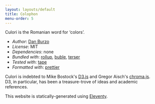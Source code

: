 ```yaml
---
layout: layouts/default
title: Colophon
menu-order: 5
---
```


Culori is the Romanian word for ‘colors’.

-   _Author_: [Dan Burzo](http://danburzo.ro)
-   _License_: MIT
-   _Dependencies_: none
-   _Bundled with_: [rollup](https://github.com/rollup/rollup), [buble](https://github.com/Rich-Harris/buble), [terser](https://github.com/terser-js/terser)
-   _Tested with_: [tape](https://github.com/substack/tape)
-   _Formatted with_: [prettier](https://prettier.io)

Culori is indebted to Mike Bostock's [D3.js](https://github.com/d3) and Gregor Aisch's [chroma.js](https://github.com/gka/chroma.js). D3, in particular, has been a treasure-trove of ideas and academic references.

This website is statically-generated using [Eleventy](https://11ty.dev).
